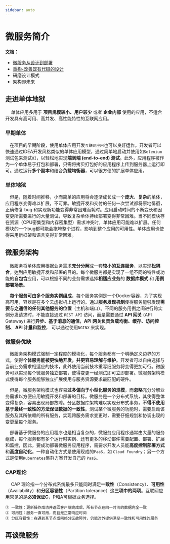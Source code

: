 ```yaml
---
sidebar: auto
---
```

# 微服务简介




**文档：**

- [微服务从设计到部署](https://github.com/senghoo/golang-design-pattern)
- [重构-改善既有代码的设计](http://gdut_yy.gitee.io/doc-refact2/)
- 研磨设计模式
- 架构即未来



## 走进单体地狱

​	　单体应用多用于 **项目规模较小、用户较少** 或者 **企业内部** 使用的应用，不适合开发具有高可用、高并发、高性能特性的互联网应用。

### 早期单体

​	　在项目的早期阶段，使用单体应用开发`互联网应用`也可以良好运作。开发者可以快速通过IDEA开发风格类似的单体应用模型，通过简单地启动并使用如`Selenium`测试包来测试`UI`，以轻松地实现**端到端 (end-to-end) 测试**。此外，应用程序被作为一个单体易于打包和部署，只需将拷贝打包好的应用程序上传到服务器上运行即可。通过运行**多个副本**和结合**负载均衡器**，可以很方便的扩展单体应用。



### 单体地狱

​	　但是，随着时间推移，小而简单的应用将会逐渐成长成一个**庞大**、**复杂**的单体，应用程序变得难以扩展，不可靠。敏捷开发和交付的任何一次尝试都将原地徘徊，正确修复 bug 和实现新功能变得非常困难而耗时。应用启动时间的不断变长和因变更所需要进行的大量测试，导致复杂单体持续部署变得非常困难。当不同模块存在资源（CPU密集型和内存密集型）需求冲突时，单体应用可能难以扩展。任何模块的一个bug都可能会拖垮整个进程，影响到整个应用的可用性。单体应用也使得采用新框架和语言变得非常困难。



## 微服务架构

​	　微服务将单体应用根据业务需求**充分分解**成一套**较小的互连服务**，以实现**松耦合**，达到应用敏捷开发和部署的目的。每个微服务都是实现了一组不同的特性或功能的**自包含**应用，可以根据不同的业务需求选择**相适应业务**的 **数据库模式**  和 **用例部署场景**。

​	　**每个服务可由多个服务实例组成**，每个服务实例是一个Docker容器，为了实现高可用，容器是在多个云虚拟机上运行的。通过**服务发现机制**使得服务能够发现**需要与之通信的任何其他服务的位置**（主机和端口）。不同的服务用例之间进行跨实例分发请求时，不能直接通过 `REST API` 访问，而是需要通过 **API 网关** (API Gateway) 进行**异步、基于消息的通信**，**API 网关负责负载均衡、缓存、访问控制、 API 计量和监控**， 可以通过使用`NGINX` 来实现。



### 微服务优缺

​	　微服务架构模式强制一定程度的模块化，每个服务都有一个明确定义边界的方式，使得**个体服务能被更快地开发，并更容易理解与维护**。开发者可以自由选择与当前业务需求相适应的技术，此外使用当前技术重写旧服务将变得更加可行。微服务可以实现每个微服务独立部署，使得变更一经测试即可立即部署。微服务架构模式使得每个服务能够独立扩展使用与服务资源要求最匹配的硬件。

​	　但是，微服务架构模式也容易**过多偏向于小型化服务的规模**，而**忽略**充分分解业务需求以方便应用敏捷开发和部署的目标。微服务是一个分布式系统，其使得整体变得复杂，容易出现局部故障。分区数据库架构难以实现分布式事务，**不得不使用基于最终一致性的方法保证数据的一致性**。测试某个微服务的功能时，需要启动该服务及其所依赖的所有服务，实现跨服务需求变更时，需要仔细规划和协调出现的变更至每个服务。

​	　部署基于微服务的应用程序也是相当复杂的，微服务应用程序通常由大量的服务组成，每个服务都有多个运行时实例、还有更多的移动部件需要配置、部署、扩展和监控，因此，要成功部署微服务应用程序，需要求开发人员能**高度控制部署方式**和**高度自动化**。一种自动化方式是使用现成的`PaaS`，如 `Cloud Foundry`；另一个方式是使用`Kubernetes`集群方案开发自己的 `PaaS`。



### CAP理论

​	　CAP 理论指一个分布式系统最多只能同时满足**一致性**（Consistency）、**可用性**（Availability）和**分区容错性**（Partition tolerance）这**三项中的两项**。互联网应用常见的是**必须保证C**，P和A可根据业务选择。

```
① 一致性：更新操作成功并返回客户端完成后，所有节点在同一时间的数据完全一致
② 可用性：服务一直可用，而且是正常响应时间
③ 分区容错性：在遇到某节点或网络分区故障时，仍能对外提供满足一致性和可用性的服务
```



## 再谈微服务

